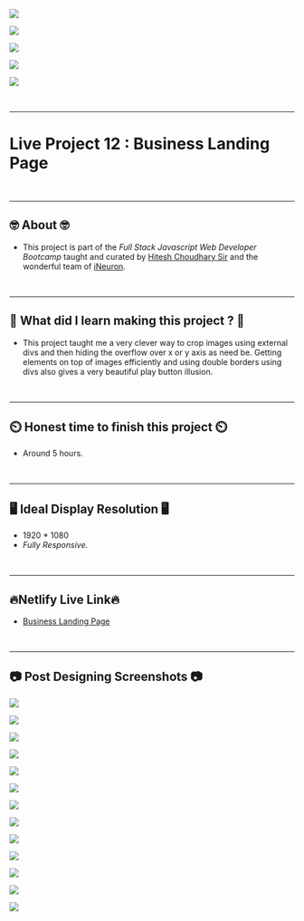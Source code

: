 ![](https://img.shields.io/badge/Live%20Project%2012-Business%20Landing%20Page-brightgreen)

![](https://img.shields.io/badge/Tech%20Stack-HTML%20%7C%20CSS-blue)

![](https://img.shields.io/badge/Special%20Thanks-Hitesh%20Choudhary%20%7C%20iNeuron-orange)

![](https://img.shields.io/badge/Project%20Owner-Manik%20Dixit-lightgrey)

![](https://img.shields.io/badge/Motto-%E2%80%9CAny%20fool%20can%20write%20code%20that%20a%20computer%20can%20understand.%20Good%20programmers%20write%20code%20that%20humans%20can%20understand.%E2%80%9D%20%E2%80%93%20Martin%20Fowler-red)

&nbsp;
***

# **Live Project 12 : Business Landing Page**

&nbsp;
***
## **🤓 About 🤓**

- This project is part of the *Full Stack Javascript Web Developer Bootcamp* taught and curated by [Hitesh Choudhary Sir](https://www.instagram.com/hiteshchoudharyofficial) and the wonderful team of [iNeuron](https://ineuron.ai/).


&nbsp;
***
## **🤔 What did I learn making this project ? 🤔**

- This project taught me a very clever way to crop images using external divs and then hiding the overflow over x or y axis as need be. Getting elements on top of images efficiently and using double borders using divs also gives a very beautiful play button illusion.

&nbsp;
***
## **⏲️ Honest time to finish this project ⏲️**

- Around 5 hours. 

&nbsp;
***
## **🖥️ Ideal Display Resolution 🖥️**

- 1920 * 1080
- *Fully Responsive.*

&nbsp;
***
## **🔥Netlify Live Link🔥**
- [Business Landing Page](https://live-proj-12-fullstackjsbootcamp.netlify.app/)

&nbsp;
***
## **📷 Post Designing Screenshots 📷**
![](https://github.com/manikD1/Live-Project-12-Business-Landing-Page/blob/main/Screenshots/Actual-Screenshot.JPG)

![](https://github.com/manikD1/Live-Project-12-Business-Landing-Page/blob/main/Screenshots/Actual-Screenshot-1.JPG)

![](https://github.com/manikD1/Live-Project-12-Business-Landing-Page/blob/main/Screenshots/Actual-Screenshot-2.JPG)

![](https://github.com/manikD1/Live-Project-12-Business-Landing-Page/blob/main/Screenshots/Actual-Screenshot-3.JPG)

![](https://github.com/manikD1/Live-Project-12-Business-Landing-Page/blob/main/Screenshots/Actual-Screenshot-4.JPG)

![](https://github.com/manikD1/Live-Project-12-Business-Landing-Page/blob/main/Screenshots/Actual-Screenshot-5.JPG)

![](https://github.com/manikD1/Live-Project-12-Business-Landing-Page/blob/main/Screenshots/Actual-Screenshot-6.JPG)

![](https://github.com/manikD1/Live-Project-12-Business-Landing-Page/blob/main/Screenshots/Actual-Screenshot-7.JPG)

![](https://github.com/manikD1/Live-Project-12-Business-Landing-Page/blob/main/Screenshots/Actual-Screenshot-8.JPG)

![](https://github.com/manikD1/Live-Project-12-Business-Landing-Page/blob/main/Screenshots/Actual-Screenshot-9.JPG)

![](https://github.com/manikD1/Live-Project-12-Business-Landing-Page/blob/main/Screenshots/Actual-Screenshot-10.JPG)

![](https://github.com/manikD1/Live-Project-12-Business-Landing-Page/blob/main/Screenshots/Actual-Screenshot-11.JPG)

![](https://github.com/manikD1/Live-Project-12-Business-Landing-Page/blob/main/Screenshots/Actual-Screenshot-12.JPG)


